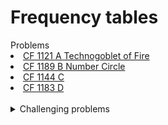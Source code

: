 # Frequency tables

<summary>Problems</summary>
<li><a href="https://codeforces.com/problemset/problem/1121/A">CF 1121 A Technogoblet of Fire</a></li>
<li><a href="https://codeforces.com/problemset/problem/1189/B">CF 1189 B Number Circle</a></li>
<li><a href="https://codeforces.com/problemset/problem/1144/C">CF 1144 C</a></li>
<li><a href="https://codeforces.com/problemset/problem/1183/D">CF 1183 D</a></li>
</ul>
<br/>

<details>
<summary>Challenging problems</summary>
<li><a href="https://codeforces.com/problemset/problem/1213/D2">CF 1213 D2</a></li>
<li><a href="https://codeforces.com/problemset/problem/1269/B">CF 1269 B</a></li>
</details>
